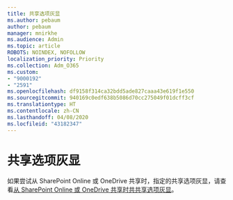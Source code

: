 ```yaml
---
title: 共享选项灰显
ms.author: pebaum
author: pebaum
manager: mnirkhe
ms.audience: Admin
ms.topic: article
ROBOTS: NOINDEX, NOFOLLOW
localization_priority: Priority
ms.collection: Adm_O365
ms.custom:
- "9000192"
- "2591"
ms.openlocfilehash: df9158f314ca32bdd5ade827caaa43e619f1e550
ms.sourcegitcommit: 940169c0edf638b5086d70cc275049f01dcff3cf
ms.translationtype: HT
ms.contentlocale: zh-CN
ms.lasthandoff: 04/08/2020
ms.locfileid: "43182347"
---
```

# <a name="sharing-options-are-grayed-out"></a>共享选项灰显

如果尝试从 SharePoint Online 或 OneDrive 共享时，指定的共享选项灰显，请查看[从 SharePoint Online 或 OneDrive 共享时共共享选项灰显](https://docs.microsoft.com/sharepoint/support/administration/sharing-options-grayed-out-when-sharing-from-sharepoint-online-or-onedrive)。
